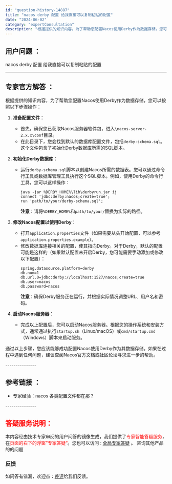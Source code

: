 ```yaml
---
id: "question-history-14887"
title: "nacos derby 配置 给我直接可以复制粘贴的配置"
date: "2024-06-02"
category: "expertConsultation"
description: "根据提供的知识内容，为了帮助您配置Nacos使用Derby作为数据存储，您可以按照以下步骤操作：1. **准备配置文件**：   - 首先，确保您已获取Nacos服务器软件包，进入`nacos-server-2.x.xconf`目录。   - 在此目录下，您会找到默认的数据库配置文件，包括`derb"
---
```


## 用户问题 ： 
 nacos derby 配置 给我直接可以复制粘贴的配置  

---------------
## 专家官方解答 ：

根据提供的知识内容，为了帮助您配置Nacos使用Derby作为数据存储，您可以按照以下步骤操作：

1. **准备配置文件**：
   - 首先，确保您已获取Nacos服务器软件包，进入`\nacos-server-2.x.x\conf`目录。
   - 在此目录下，您会找到默认的数据库配置文件，包括`derby-schema.sql`。这个文件包含了初始化Derby数据库所需的SQL脚本。

2. **初始化Derby数据库**：
   - 运行`derby-schema.sql`脚本以创建Nacos所需的数据表。您可以通过命令行工具或数据库管理工具执行这个SQL脚本。例如，使用Derby的命令行工具，您可以这样操作：
     ```shell
     java -jar %DERBY_HOME%\lib\derbyrun.jar ij
     connect 'jdbc:derby:nacos;create=true';
     run 'path/to/your/derby-schema.sql';
     ```
     **注意**：请将`%DERBY_HOME%`和`path/to/your/`替换为实际的路径。

3. **修改Nacos配置以使用Derby**：
   - 打开`application.properties`文件（如果需要从头开始配置，可以参考`application.properties.example`）。
   - 修改数据库连接相关的配置，使其指向Derby。对于Derby，默认的配置可能是这样的（如果默认配置未开启Derby，您可能需要手动添加或修改以下配置）：
     ```properties
     spring.datasource.platform=derby
     db.num=1
     db.url.0=jdbc:derby://localhost:1527/nacos;create=true
     db.user=nacos
     db.password=nacos
     ```
     **注意**：确保Derby服务正在运行，并根据实际情况调整URL、用户名和密码。

4. **启动Nacos服务器**：
   - 完成以上配置后，您可以启动Nacos服务器。根据您的操作系统和安装方式，通常通过执行`startup.sh`（Linux/macOS）或`cmd/startup.cmd`（Windows）脚本来启动服务。

通过以上步骤，您应该能够成功配置Nacos使用Derby作为其数据存储。如果在过程中遇到任何问题，建议查阅Nacos官方文档或社区论坛寻求进一步的帮助。


<font color="#949494">---------------</font> 


## 参考链接 ：

* 专家经验：nacos 各类配置文件都在那？ 


 <font color="#949494">---------------</font> 
 


## <font color="#FF0000">答疑服务说明：</font> 

本内容经由技术专家审阅的用户问答的镜像生成，我们提供了<font color="#FF0000">专家智能答疑服务</font>，在<font color="#FF0000">页面的右下的浮窗”专家答疑“</font>。您也可以访问 : [全局专家答疑](https://answer.opensource.alibaba.com/docs/intro) 。 咨询其他产品的的问题

### 反馈
如问答有错漏，欢迎点：[差评](https://ai.nacos.io/user/feedbackByEnhancerGradePOJOID?enhancerGradePOJOId=14910)给我们反馈。
